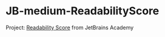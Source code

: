 # JB-medium-ReadabilityScore
Project:  [Readability Score](https://hyperskill.org/projects/39) from JetBrains Academy
